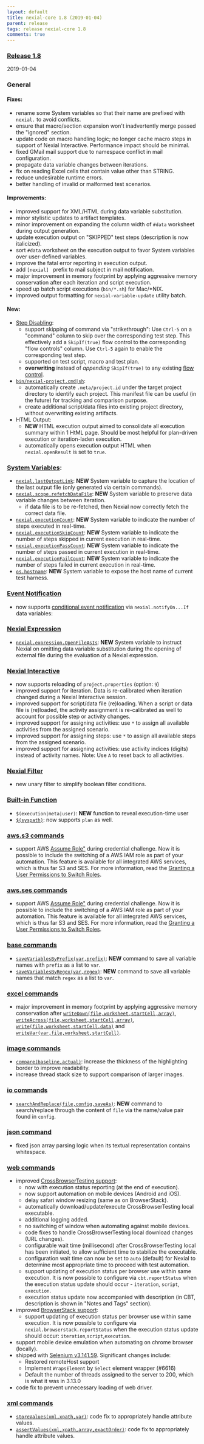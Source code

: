 ```yaml
---
layout: default
title: nexial-core 1.8 (2019-01-04)
parent: release
tags: release nexial-core 1.8
comments: true
---
```


### <a href="https://github.com/nexiality/nexial-core/releases/tag/nexial-core-v1.8_0369" class="external-link" target="_nexial_link">Release 1.8</a>
2019-01-04


### General
#### Fixes:
- rename some System variables so that their name are prefixed with `nexial.` to avoid conflicts.
- ensure that macro/section expansion won't inadvertently merge passed the "ignored" section.
- update code on macro handling logic; no longer cache macro steps in support of Nexial Interactive. Performance impact 
  should be minimal.
- fixed GMail mail support due to namespace conflict in mail configuration.
- propagate data variable changes between iterations.
- fix on reading Excel cells that contain value other than STRING.
- reduce undesirable runtime errors.
- better handling of invalid or malformed test scenarios.

#### Improvements:
- improved support for XML/HTML during data variable substitution.
- minor stylistic updates to artifact templates.
- minor improvement on expanding the column width of `#data` worksheet during output generation.
- update execution output on "SKIPPED" test steps (description is now italicized).
- sort `#data` worksheet on the execution output to favor System variables over user-defined variables.
- improve the fatal error reporting in execution output.
- add `[nexial] ` prefix to mail subject in mail notification.
- major improvement in memory footprint by applying aggressive memory conservation after each iteration and script 
  execution.
- speed up batch script executions (`bin/*.sh`) for Mac/*NIX.
- improved output formatting for `nexial-variable-update` utility batch.

#### New:
- [Step Disabling](../flowcontrols/index#on-the-spot-step-skipping):
  - support skipping of command via "strikethrough": Use `Ctrl-5` on a "command" column to skip over the corresponding
    test step. This effectively add a `SkipIf(true)` flow control to the corresponding "flow controls" column. 
    Use `Ctrl-5` again to enable the corresponding test step.
  - supported on test script, macro and test plan.
  - **overwriting** instead of _appending_ `SkipIf(true)` to any existing [flow control](../flowcontrols).
- [`bin/nexial-project.cmd|sh`](../userguide/BatchFiles#nexial-project): 
  - automatically create `.meta/project.id` under the target project directory to identify each project. This manifest 
    file can be useful (in the future) for tracking and comparison purpose.
  - create additional script/data files into existing project directory, without overwriting existing artifacts.
- HTML Output:
  - **NEW** HTML execution output aimed to consolidate all execution summary within 1 HtML page. Should be most 
    helpful for plan-driven execution or iteration-laden execution.
  - automatically opens execution output HTML when `nexial.openResult` is set to `true`.


### [System Variables](../systemvars/index):
- [`nexial.lastOutputLink`](../systemvars/index#nexial.lastOutputLink): **NEW** System variable to capture the 
  location of the last output file (only generated via certain commands).
- [`nexial.scope.refetchDataFile`](../systemvars/index#nexial.scope.refetchDataFile): **NEW** System variable to 
  preserve data variable changes between iteration.
  - if data file is to be re-fetched, then Nexial now correctly fetch the correct data file.
- [`nexial.executionCount`](../systemvars/index#nexial.executionCount): **NEW** System variable to indicate the number 
  of steps executed in real-time.
- [`nexial.executionSkipCount`](../systemvars/index#nexial.executionSkipCount): **NEW** System variable to indicate 
  the number of steps skipped in current execution in real-time.
- [`nexial.executionPassCount`](../systemvars/index#nexial.executionPassCount): **NEW** System variable to indicate 
  the number of steps passed in current execution in real-time.
- [`nexial.executionFailCount`](../systemvars/index#nexial.executionFailCount): **NEW** System variable to indicate 
  the number of steps failed in current execution in real-time.
- [`os.hostname`](../systemvars/index#os.hostname): **NEW** System variable to expose the host name of current test 
  harness.


### [Event Notification](../userguide/EventNotification)
- now supports [conditional event notification](../userguide/EventNotification#conditional-notification) via 
  `nexial.notifyOn...If` data variables:


### [Nexial Expression](../expression)
- [`nexial.expression.OpenFileAsIs`](../systemvars/index#nexial.expression.OpenFileAsIs): **NEW** System variable to 
  instruct Nexial on omitting data variable substitution during the opening of external file during the evaluation of
  a Nexial expression.


### [Nexial Interactive](../interactive)
- now supports reloading of `project.properties` (option: `9`)
- improved support for iteration. Data is re-calibrated when iteration changed during a Nexial Interactive session.
- improved support for script/data file (re)loading. When a script or data file is (re)loaded, the activity assignment 
  is re-calibrated as well to account for possible step or activity changes.
- improved support for assigning activities: use `*` to assign all available activities from the assigned scenario.
- improved support for assigning steps: use `*` to assign all available steps from the assigned scenario.
- improved support for assigning activities: use activity indices (digits) instead of activity names. Note: Use `A` to 
  reset back to all activities.


### [Nexial Filter](../flowcontrols/filter)
- new unary filter to simplify boolean filter conditions.


### [Built-in Function](../functions)
- `$(execution|meta|user)`: **NEW** function to reveal execution-time user
- [`$(syspath)`](../functions/$(syspath)): now supports `plan` as well.


### [aws.s3 commands](../commands/aws.ses)
- support AWS <a href="https://docs.aws.amazon.com/IAM/latest/UserGuide/id_roles_use_switch-role-api.html" 
  class="external-link" target="_nexial_link">Assume Role"</a> during credential challenge. Now it is possible to 
  include the switching of a AWS IAM role as part of your automation. This feature is available for all integrated AWS 
  services, which is thus far S3 and SES. For more information, read the <a 
  href="https://docs.aws.amazon.com/IAM/latest/UserGuide/id_roles_use_permissions-to-switch.html" class="external-link" 
  target="_nexial_link">Granting a User Permissions to Switch Roles</a>.


### [aws.ses commands](../commands/aws.ses)
- support AWS <a href="https://docs.aws.amazon.com/IAM/latest/UserGuide/id_roles_use_switch-role-api.html" 
  class="external-link" target="_nexial_link">Assume Role"</a> during credential challenge. Now it is possible to 
  include the switching of a AWS IAM role as part of your automation. This feature is available for all integrated AWS 
  services, which is thus far S3 and SES. For more information, read the <a 
  href="https://docs.aws.amazon.com/IAM/latest/UserGuide/id_roles_use_permissions-to-switch.html" class="external-link" 
  target="_nexial_link">Granting a User Permissions to Switch Roles</a>.


### [base commands](../commands/base)
- [`saveVariablesByPrefix(var,prefix)`](../commands/base/saveVariablesByPrefix(var,prefix)): **NEW** command to save
  all variable names with `prefix` as a list to `var`.
- [`saveVariablesByRegex(var,regex)`](../commands/base/saveVariablesByRegex(var,regex)): **NEW** command to save all
  variable names that match `regex` as a list to `var`.


### [excel commands](../commands/excel)
- major improvement in memory footprint by applying aggressive memory conservation after 
  [`writeDown(file,worksheet,startCell,array)`](../commands/excel/writeDown(file,worksheet,startCell,array)),
  [`writeAcross(file,worksheet,startCell,array)`](../commands/excel/writeAcross(file,worksheet,startCell,array)),
  [`write(file,worksheet,startCell,data)`](../commands/excel/write(file,worksheet,startCell,data)) and
  [`writeVar(var,file,worksheet,startCell)`](../commands/excel/writeVar(var,file,worksheet,startCell)).


### [image commands](../commands/image)
- [`compare(baseline,actual)`](../commands/image/compare(baseline,actual)): increase the thickness of the highlighting 
  border to improve readability.
- increase thread stack size to support comparison of larger images.


### [io commands](../commands/io)
- [`searchAndReplace(file,config,saveAs)`](../commands/io/searchAndReplace(file,config,saveAs)): **NEW** command to
  search/replace through the content of `file` via the name/value pair found in `config`.


### [json command](../commands/json)
- fixed json array parsing logic when its textual representation contains whitespace.


### [web commands](../commands/web)
- improved [CrossBrowserTesting support](../tipsandtricks/CrossBrowserTestingIntegration):
  - now with execution status reporting (at the end of execution).
  - now support automation on mobile devices (Android and iOS).
  - delay safari window resizing (same as on BrowserStack).
  - automatically download/update/execute CrossBrowserTesting local executable.
  - additional logging added.
  - no switching of window when automating against mobile devices.
  - code fixes to handle CrossBrowserTesting local download changes (URL changes).
  - configurable wait time (millisecond) after CrossBrowserTesting local has been initiated, to allow sufficient time
    to stabilize the executable.
  - configuration wait time can now be set to `auto` (default) for Nexial to determine most appropriate time to proceed 
    with test automation.
  - support updating of execution status per browser use within same execution. It is now possible to configure via 
    `cbt.reportStatus` when the execution status update should occur - `iteration`, `script`, `execution`.
  - execution status update now accompanied with description (in CBT, description is shown in "Notes and Tags" section).
- improved [BrowserStack support](../tipsandtricks/BrowserStackIntegration):
  - support updating of execution status per browser use within same execution. It is now possible to configure via 
    `nexial.browserstack.reportStatus` when the execution status update should occur: `iteration`,`script`,`execution`.
- support mobile device emulation when automating on chrome browser (locally).
- shipped with <a href="https://raw.githubusercontent.com/SeleniumHQ/selenium/master/java/CHANGELOG" 
  class="external-link" target="_nexial_link">Selenium v3.141.59</a>. Significant changes include:
  - Restored remoteHost support
  - Implement `WrapsElement` by `Select` element wrapper (#6616)
  - Default the number of threads assigned to the server to 200, which is what it was in 3.13.0
- code fix to prevent unnecessary loading of web driver.


### [xml commands](../commands/xml)
- [`storeValues(xml,xpath,var)`](../commands/xml/storeValues(xml,xpath,var)): code fix to appropriately handle attribute 
  values.
- [`assertValues(xml,xpath,array,exactOrder)`](../commands/xml/assertValues(xml,xpath,array,exactOrder)): code fix to 
  appropriately handle attribute values.
